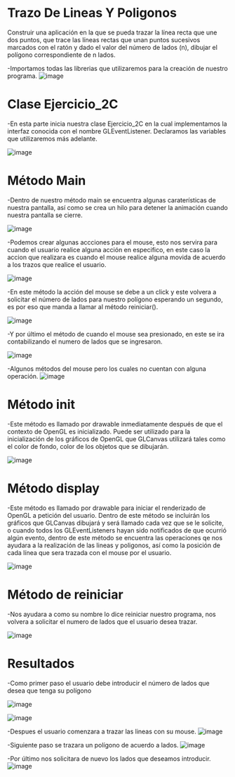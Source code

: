 # Trazo De Lineas Y Poligonos
Construir una aplicación en la que se pueda trazar la línea recta
que une dos puntos, que trace las líneas rectas que unan puntos sucesivos marcados con el
ratón y dado el valor del número de lados (n), dibujar el polígono correspondiente de n lados. 

-Importamos todas las librerias que utilizaremos para la creación de nuestro programa.
![image](https://user-images.githubusercontent.com/71079322/132544866-d393ebcc-b2fd-43c5-956a-7db79510bdb4.png)

# Clase Ejercicio_2C
-En esta parte inicia nuestra clase Ejercicio_2C en la cual implementamos la interfaz conocida con el nombre GLEventListener. Declaramos las variables que utilizaremos más adelante.

![image](https://user-images.githubusercontent.com/71079322/132544539-0355bd6a-a0ad-4178-93fa-3ce1b9a8eee4.png)

# Método Main
-Dentro de nuestro método main se encuentra algunas caraterísticas de nuestra pantalla, así como se crea un hilo para detener la animación cuando nuestra pantalla se cierre.

![image](https://user-images.githubusercontent.com/71079322/132544962-f6d9eff8-c200-48a8-b770-650f3659ff1c.png)

-Podemos crear algunas accciones para el mouse, esto nos servira para cuando el usuario realice alguna acción en especifico, en este caso la accion que realizara es 
cuando el mouse realice alguna movida de acuerdo a los trazos que realice el usuario.

![image](https://user-images.githubusercontent.com/71079322/132545665-0d67e256-91fc-4065-b7b8-5569a88a68d7.png)

-En este método la acción del mouse se debe a un click y este volvera a solicitar el número de lados para nuestro polígono esperando un segundo, es por eso que manda a llamar al método reiniciar().

![image](https://user-images.githubusercontent.com/71079322/132545434-f8c757e2-fa0a-46e1-b56f-3a67ccc5f0ee.png)

-Y por último el método de cuando el mouse sea presionado, en este se ira contabilizando el numero de lados que se ingresaron.

![image](https://user-images.githubusercontent.com/71079322/132545729-91c772c5-3e5b-46f0-85f0-60bbad8eaedd.png)

-Algunos métodos del mouse pero los cuales no cuentan con alguna operación.
![image](https://user-images.githubusercontent.com/71079322/132545801-b683ac5c-06ca-4a46-a24c-825a024cbba6.png)

# Método init
-Este método es llamado por drawable inmediatamente después de que el contexto de OpenGL es inicializado. Puede ser utilizado para la inicialización de los gráficos de OpenGL que GLCanvas utilizará tales como el color de fondo, color de los objetos que se dibujarán.

![image](https://user-images.githubusercontent.com/71079322/132546086-6580d4fe-7401-488d-bc5c-0ac1ce94239c.png)

# Método display
-Este método es llamado por drawable para iniciar el renderizado de OpenGL a petición del usuario. Dentro de este método se incluirán los gráficos que GLCanvas dibujará y será llamado cada vez que se le solicite, o cuando todos los GLEventListeners hayan sido notificados de que ocurrió algún evento, dentro de este método se encuentra las operaciones qe nos ayudara a la realización de las lineas y poligonos, así como la posición de cada línea que sera trazada con el mouse por el usuario.

![image](https://user-images.githubusercontent.com/71079322/132546152-ec166c3e-1877-4c44-98c7-ed215ef72ff4.png)

# Método de reiniciar
-Nos ayudara a como su nombre lo dice reiniciar nuestro programa, nos volvera a solicitar el numero de lados que el usuario desea trazar.

![image](https://user-images.githubusercontent.com/71079322/132546248-ce43c332-b4fd-4bb1-863a-2c2248056956.png)

#                                          Resultados
-Como primer paso el usuario debe introducir el número de lados que desea que tenga su polígono

![image](https://user-images.githubusercontent.com/71079322/132102001-9cd35c71-2cc1-4410-81fd-bebedcb1aeda.png)

![image](https://user-images.githubusercontent.com/71079322/132102009-a7af40b4-b308-44fe-8edf-af7b0aee4512.png)

-Despues el usuario comenzara a trazar las lineas con su mouse.
![image](https://user-images.githubusercontent.com/71079322/132102870-7bb0138e-7a95-40b5-9ed2-1e466af8bf5b.png)

-Siguiente paso se trazara un polígono de acuerdo a lados.
![image](https://user-images.githubusercontent.com/71079322/132102936-66b5b157-17dd-4f5b-8df7-48bc1abc76d3.png)

-Por último nos solicitara de nuevo los lados que deseamos introducir.
![image](https://user-images.githubusercontent.com/71079322/132102970-66240f89-b6f8-40a1-a708-90bd155f37a8.png)



                                    


